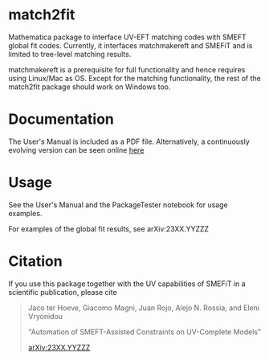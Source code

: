 # match2fit
Mathematica package to interface UV-EFT matching codes with SMEFT global fit codes. Currently, it interfaces matchmakereft and SMEFiT and is limited to tree-level matching results.

matchmakereft is a prerequisite for full functionality and hence requires using Linux/Mac as OS. 
Except for the matching functionality, the rest of the match2fit package should work on Windows too.

# Documentation

The User's Manual is included as a PDF file. Alternatively, a continuously evolving version can be seen online [here](https://www.overleaf.com/read/ysvstxwhyvsz)

# Usage
See the User's Manual and the PackageTester notebook for usage examples.

For examples of the global fit results, see arXiv:23XX.YYZZZ

# Citation

If you use this package together with the UV capabilities of SMEFiT in a scientific publication, please cite

> Jaco ter Hoeve, Giacomo Magni, Juan Rojo, Alejo N. Rossia, and Eleni Vryonidou
>
> "Automation of SMEFT-Assisted Constraints on UV-Complete Models"
>
> [arXiv:23XX.YYZZZ]()

